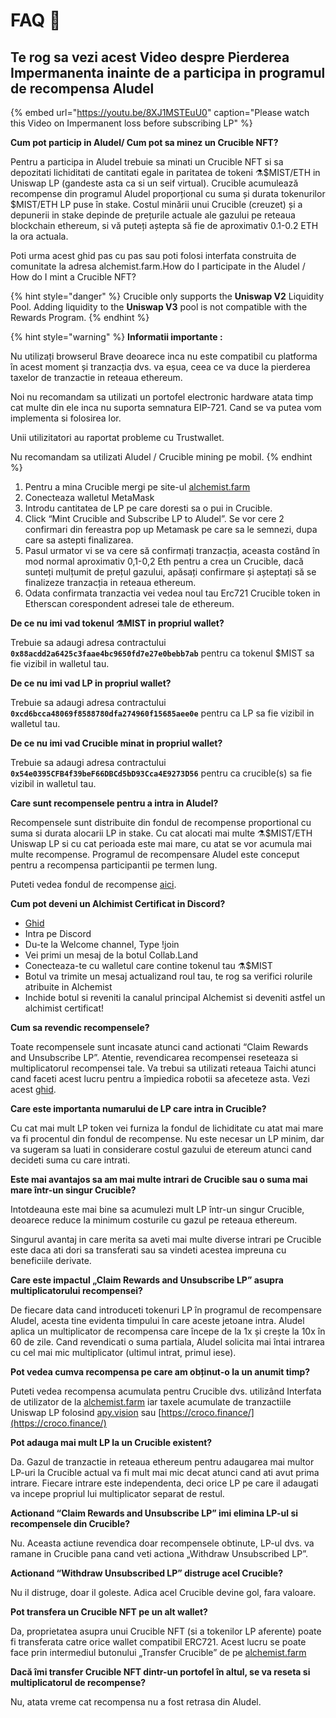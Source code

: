 # FAQ 📖

## **Te rog sa vezi acest Video despre Pierderea Impermanenta inainte de a participa in programul de recompensa Aludel**

{% embed url="https://youtu.be/8XJ1MSTEuU0" caption="Please watch this Video on Impermanent loss before subscribing LP" %}

**Cum pot particip in Aludel/ Cum pot sa minez un Crucible NFT?**

Pentru a participa in Aludel trebuie sa minati un Crucible NFT si sa depozitati lichiditati de cantitati egale in paritatea de tokeni ⚗️$MIST/ETH in Uniswap LP \(gandeste asta ca si un seif virtual\). Crucible acumulează recompense din programul Aludel proporțional cu suma și durata tokenurilor $MIST/ETH LP puse în stake. Costul minării unui Crucible \(creuzet\) și a depunerii in stake depinde de prețurile actuale ale gazului pe reteaua blockchain ethereum, si vă puteți aștepta să fie de aproximativ 0.1-0.2 ETH la ora actuala.

Poti urma acest ghid pas cu pas sau poti folosi interfata construita de comunitate la adresa alchemist.farm.How do I participate in the Aludel / How do I mint a Crucible NFT?

{% hint style="danger" %}
Crucible only supports the **Uniswap V2** Liquidity Pool. Adding liquidity to the **Uniswap V3** pool is not compatible with the Rewards Program.
{% endhint %}

{% hint style="warning" %}
**Informatii importante :**

Nu utilizați browserul Brave deoarece inca nu este compatibil cu platforma în acest moment și tranzacția dvs. va eșua, ceea ce va duce la pierderea taxelor de tranzactie in reteaua ethereum.

Noi nu recomandam sa utilizati un portofel electronic hardware atata timp cat multe din ele inca nu suporta semnatura EIP-721. Cand se va putea vom implementa si folosirea lor.

Unii utilizitatori au raportat probleme cu Trustwallet.

Nu recomandam sa utilizati Aludel / Crucible mining pe mobil.
{% endhint %}

1. Pentru a mina Crucible mergi pe site-ul [alchemist.farm](https://alchemist.farm)
2. Conecteaza walletul MetaMask
3. Introdu cantitatea de LP pe care doresti sa o pui in Crucible.
4. Click “Mint Crucible and Subscribe LP to Aludel”. Se vor cere 2 confirmari din fereastra pop up Metamask pe care sa le semnezi, dupa care sa astepti finalizarea.
5. Pasul urmator vi se va cere să confirmați tranzacția, aceasta costând în mod normal aproximativ 0,1-0,2 Eth pentru a crea un Crucible, dacă sunteți mulțumit de prețul gazului, apăsați confirmare și așteptați să se finalizeze tranzacția in reteaua ethereum. 
6. Odata confirmata tranzactia vei vedea noul tau Erc721 Crucible token in Etherscan corespondent adresei tale de ethereum.

**De ce nu imi vad tokenul ⚗️MIST in propriul wallet?**

Trebuie sa adaugi adresa contractului **`0x88acdd2a6425c3faae4bc9650fd7e27e0bebb7ab`** pentru ca tokenul $MIST sa fie vizibil in walletul tau.

**De ce nu imi vad LP in propriul wallet?**

Trebuie sa adaugi adresa contractului **`0xcd6bcca48069f8588780dfa274960f15685aee0e`** pentru ca LP sa fie vizibil in walletul tau.

**De ce nu imi vad Crucible minat in propriul wallet?**

Trebuie sa adaugi adresa contractului **`0x54e0395CFB4f39beF66DBCd5bD93Cca4E9273D56`** pentru ca crucible\(s\) sa fie vizibil in walletul tau.

**Care sunt recompensele pentru a intra in Aludel?**

Recompensele sunt distribuite din fondul de recompense proportional cu suma si durata alocarii LP in stake. Cu cat alocati mai multe ⚗️$MIST/ETH Uniswap LP si cu cat perioada este mai mare, cu atat se vor acumula mai multe recompense. Programul de recompensare Aludel este conceput pentru a recompensa participantii pe termen lung.

Puteti vedea fondul de recompense [aici](https://etherscan.io/address/0x04108d6e9a51bec5170f8fd953a156cf754ba541).

**Cum pot deveni un Alchimist Certificat in Discord?**

* [Ghid](https://alchemist-docs.gitbook.io/alchemist/crucible/how-to-become-a-certified-alchemist-on-discord)
* Intra pe Discord
* Du-te la Welcome channel, Type !join
* Vei primi un mesaj de la botul Collab.Land
* Conecteaza-te cu walletul care contine tokenul tau ⚗️$MIST
* Botul va trimite un mesaj actualizand roul tau, te rog sa verifici rolurile atribuite in Alchemist
* Inchide botul si reveniti la canalul principal Alchemist si deveniti astfel un alchimist certificat!

**Cum sa revendic recompensele?**

Toate recompensele sunt incasate atunci cand actionati “Claim Rewards and Unsubscribe LP”. Atentie, revendicarea recompensei reseteaza si multiplicatorul recompensei tale. Va trebui sa utilizati reteaua Taichi atunci cand faceti acest lucru pentru a împiedica robotii sa afeceteze asta. Vezi acest [ghid](https://hackmd.io/@alchemistcoin/SkYQN9_Lu).

**Care este importanta numarului de LP care intra in Crucible?**

Cu cat mai mult LP token vei furniza la fondul de lichiditate cu atat mai mare va fi procentul din fondul de recompense. Nu este necesar un LP minim, dar va sugeram sa luati in considerare costul gazului de etereum atunci cand decideti suma cu care intrati.

**Este mai avantajos sa am mai multe intrari de Crucible sau o suma mai mare într-un singur Crucible?**

Intotdeauna este mai bine sa acumulezi mult LP într-un singur Crucible, deoarece reduce la minimum costurile cu gazul pe reteaua ethereum.

Singurul avantaj in care merita sa aveti mai multe diverse intrari pe Crucible este daca ati dori sa transferati sau sa vindeti acestea impreuna cu beneficiile derivate.

**Care este impactul „Claim Rewards and Unsubscribe LP” asupra multiplicatorului recompensei?**

De fiecare data cand introduceti tokenuri LP în programul de recompensare Aludel, acesta tine evidenta timpului în care aceste jetoane intra. Aludel aplica un multiplicator de recompensa care începe de la 1x și crește la 10x în 60 de zile. Cand revendicati o suma partiala, Aludel solicita mai întai intrarea cu cel mai mic multiplicator \(ultimul intrat, primul iese\).

**Pot vedea cumva recompensa pe care am obținut-o la un anumit timp?**

Puteti vedea recompensa acumulata pentru Crucible dvs. utilizând Interfata de utilizator de la [alchemist.farm](https://alchemist.farm) iar taxele acumulate de tranzactiile Uniswap LP folosind [apy.vision](https://apy.vision/) sau [https://croco.finance/](https://croco.finance/)

**Pot adauga mai mult LP la un Crucible existent?**

Da. Gazul de tranzactie in reteaua ethereum pentru adaugarea mai multor LP-uri la Crucible actual va fi mult mai mic decat atunci cand ati avut prima intrare. Fiecare intrare este independenta, deci orice LP pe care il adaugati va incepe propriul lui multiplicator separat de restul.

**Actionand “Claim Rewards and Unsubscribe LP” imi elimina LP-ul si recompensele din Crucible?**

Nu. Aceasta actiune revendica doar recompensele obtinute, LP-ul dvs. va ramane in Crucible pana cand veti actiona „Withdraw Unsubscribed LP”.

**Actionand “Withdraw Unsubscribed LP” distruge acel Crucible?**

Nu il distruge, doar il goleste. Adica acel Crucible devine gol, fara valoare.

**Pot transfera un Crucible NFT pe un alt wallet?**

Da, proprietatea asupra unui Crucible NFT \(si a tokenilor LP aferente\) poate fi transferata catre orice wallet compatibil ERC721. Acest lucru se poate face prin intermediul butonului „Transfer Crucible” de pe [alchemist.farm](https://alchemist.farm)

**Dacă îmi transfer Crucible NFT dintr-un portofel în altul, se va reseta si multiplicatorul de recompense?**

Nu, atata vreme cat recompensa nu a fost retrasa din Aludel.

